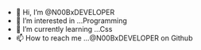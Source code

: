 - 👋 Hi, I’m @N00BxDEVELOPER
- 👀 I’m interested in ...Programming
- 🌱 I’m currently learning ...Css
- 📫 How to reach me ...@N00BxDEVELOPER on Github

<!---
N00BxDEVELOPER/N00BxDEVELOPER is a ✨ special ✨ repository because its `README.md` (this file) appears on your GitHub profile.
You can click the Preview link to take a look at your changes.
--->
